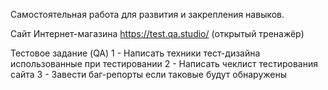 Самостоятельная работа для развития и закрепления навыков.

Сайт Интернет-магазина https://test.qa.studio/ (открытый тренажёр)

Тестовое задание (QA)
1 - Написать техники тест-дизайна использованные при тестировании
2 - Написать чеклист тестирования сайта
3 - Завести баг-репорты если таковые будут обнаружены

